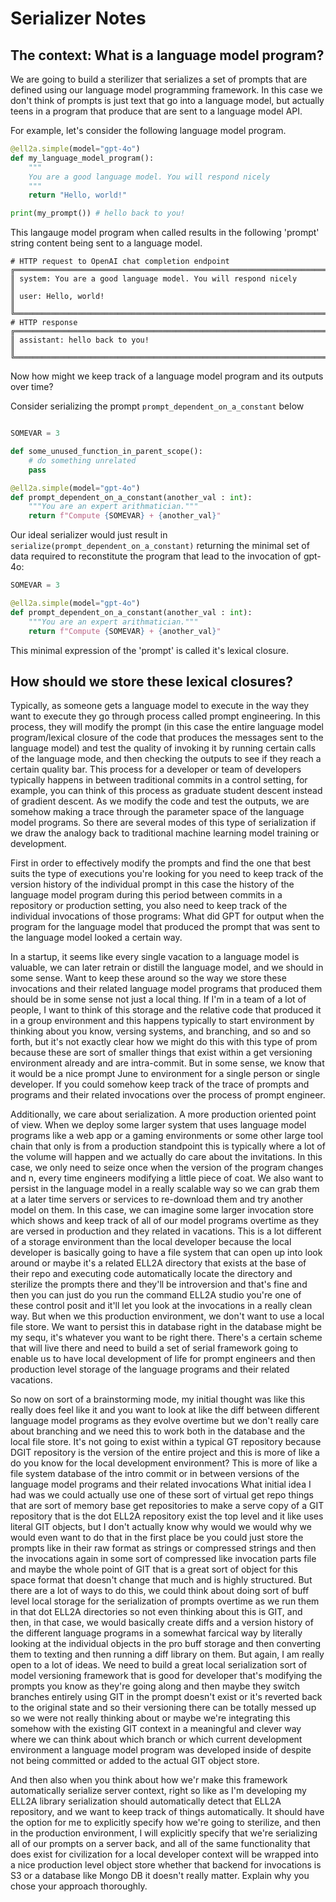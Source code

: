 # Serializer Notes

## The context: What is a language model program?
 We are going to build a sterilizer that serializes a set of prompts that are defined using our language model programming framework. In this case we don't think of prompts is just text that go into a language model, but actually teens in a program that produce that are sent to a language model API.

For example, let's consider the following language model program.
```python
@ell2a.simple(model="gpt-4o")
def my_language_model_program():
    """
    You are a good language model. You will respond nicely
    """
    return "Hello, world!"

print(my_prompt()) # hello back to you!
```

This langauge model program when called results in the following 'prompt' string content being sent to a language model.

```
# HTTP request to OpenAI chat completion endpoint
╔════════════════════════════════════════════════════════════════════════╗
║ system: You are a good language model. You will respond nicely         ║
║ user: Hello, world!                                                    ║
╚════════════════════════════════════════════════════════════════════════╝
# HTTP response
╔════════════════════════════════════════════════════════════════════════╗
║ assistant: hello back to you!                                          ║
╚════════════════════════════════════════════════════════════════════════╝
```

Now how might we keep track of a language model program and its outputs over time?

Consider serializing the prompt `prompt_dependent_on_a_constant` below
```python

SOMEVAR = 3

def some_unused_function_in_parent_scope():
    # do something unrelated
    pass

@ell2a.simple(model="gpt-4o")
def prompt_dependent_on_a_constant(another_val : int):
    """You are an expert arithmatician."""
    return f"Compute {SOMEVAR} + {another_val}"
```

Our ideal serializer would just result in `serialize(prompt_dependent_on_a_constant)` returning the minimal set of data required to reconstitute the program that lead to the invocation of gpt-4o:

```python
SOMEVAR = 3

@ell2a.simple(model="gpt-4o")
def prompt_dependent_on_a_constant(another_val : int):
    """You are an expert arithmatician."""
    return f"Compute {SOMEVAR} + {another_val}"
```

This minimal expression of the 'prompt' is called it's lexical closure. 

## How should we store these lexical closures?
Typically, as someone gets a language model to execute in the way they want to execute they go through process called prompt engineering. In this process, they will modify the prompt (in this case the entire language model program/lexical closure of the code that produces the messages sent to the language model) and test the quality of invoking it by running certain calls of the language mode, and then checking the outputs to see if they reach a certain quality bar. This process for a developer or team of developers typically happens in between traditional commits in a control setting, for example, you can think of this process as graduate student descent instead of gradient descent. As we modify the code and test the outputs, we are somehow making a trace through the parameter space of the language model programs. So there are several modes of this type of serialization if we draw the analogy back to traditional machine learning model training or development.

First in order to effectively modify the prompts and find the one that best suits the type of executions you're looking for you need to keep track of the version history of the individual prompt in this case the history of the language model program during this period between commits in a repository or production setting, you also need to keep track of the individual invocations of those programs: What did GPT for output when the program for the language model that produced the prompt that was sent to the language model looked a certain way. 


In a startup, it seems like every single vacation to a language model is valuable, we can later retrain or distill the language model, and we should in some sense. Want to keep these around so the way we store these invocations and their related language model programs that produced them should be in some sense not just a local thing. If I'm in a team of a lot of people, I want to think of this storage and the relative code that produced it in a group environment and this happens typically to start environment by thinking about you know, versing systems, and branching, and so and so forth, but it's not exactly clear how we might do this with this type of prom because these are sort of smaller things that exist within a get versioning environment already and are intra-commit. But in some sense, we know that it would be a nice prompt June to environment for a single person or single developer. If you could somehow keep track of the trace of prompts and programs and their related invocations over the process of prompt engineer. 

Additionally, we care about serialization. A more production oriented point of view. When we deploy some larger system that uses language model programs like a web app or a gaming environments or some other large tool chain that only is from a production standpoint this is typically where a lot of the volume will happen and we actually do care about the invitations. In this case, we only need to seize once when the version of the program changes and n, every time engineers modifying a little piece of coat. We also want to persist in the language model in a really scalable way so we can grab them at a later time servers or services to re-download them and try another model on them. In this case, we can imagine some larger invocation store which shows and keep track of all of our model programs overtime as they are versed in production and they related in vacations. This is a lot different of a storage environment than the local developer because the local developer is basically going to have a file system that can open up into look around or maybe it's a related ELL2A directory that exists at the base of their repo and executing code automatically locate the directory and sterilize the prompts there and they'll be introversion and that's fine and then you can just do you run the command ELL2A studio you're one of these control posit and it'll let you look at the invocations in a really clean way. But when we this production environment, we don't want to use a local file store. We want to persist this in database right in the database might be my sequ, it's whatever you want to be right there. There's a certain scheme that will live there and need to build a set of serial framework going to enable us to have local development of life for prompt engineers and then production level storage of the language programs and their related vacations.


So now on sort of a brainstorming mode, my initial thought was like this really does feel like it and you want to look at like the diff between different language model programs as they evolve overtime but we don't really care about branching and we need this to work both in the database and the local file store. It's not going to exist within a typical GT repository because DGIT repository is the version of the entire project and this is more of like a do you know for the local development environment? This is more of like a file system database of the intro commit or in between versions of the language model programs and their related invocations What initial idea I had was we could actually use one of these sort of virtual get repo things that are sort of memory base get repositories to make a serve copy of a GIT repository that is the dot ELL2A repository exist the top level and it like uses literal GIT objects, but I don't actually know why would we would why we would even want to do that in the first place be you could just store the prompts like in their raw format as strings or compressed strings and then the invocations again in some sort of compressed like invocation parts file and maybe the whole point of GIT that is a great sort of object for this space format that doesn't change that much and is highly structured. But there are a lot of ways to do this, we could think about doing sort of buff level local storage for the serialization of prompts overtime as we run them in that dot ELL2A directories so not even thinking about this is GIT, and then, in that case, we would basically create diffs and a version history of the different language programs in a somewhat farcical way by literally looking at the individual objects in the pro buff storage and then converting them to texting and then running a diff library on them. But again, I am really open to a lot of ideas. We need to build a great local serialization sort of model versioning framework that is good for developer that's modifying the prompts you know as they're going along and then maybe they switch branches entirely using GIT in the prompt doesn't exist or it's reverted back to the original state and so their versioning there can be totally messed up so we were not really thinking about or maybe we're integrating this somehow with the existing GIT context in a meaningful and clever way where we can think about which branch or which current development environment a language model program was developed inside of despite not being committed or added to the actual GIT object store.

And then also when you think about how we'r make this framework automatically serialize server context, right so like as I'm developing my ELL2A library serialization should automatically detect that ELL2A repository, and we want to keep track of things automatically. It should have the option for me to explicitly specify how we're going to sterilize, and then in the production environment, I will explicitly specify that we're serializing all of our prompts on a server back, and all of the same functionality that does exist for civilization for a local developer context will be wrapped into a nice production level object store whether that backend for invocations is S3 or a database like Mongo DB it doesn't really matter.  Explain why you chose your approach thoroughly.